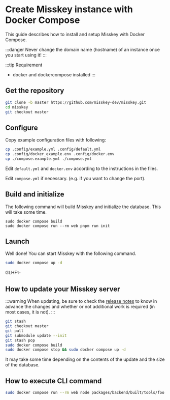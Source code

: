 Create Misskey instance with Docker Compose
================================================================

This guide describes how to install and setup Misskey with Docker Compose.

:::danger
Never change the domain name (hostname) of an instance once you start using it!
:::

:::tip Requirement
- docker and dockercompose installed
:::

Get the repository
----------------------------------------------------------------
```sh
git clone -b master https://github.com/misskey-dev/misskey.git
cd misskey
git checkout master
```

Configure
----------------------------------------------------------------
Copy example configuration files with following:

```sh
cp .config/example.yml .config/default.yml
cp .config/docker_example.env .config/docker.env
cp ./compose.example.yml ./compose.yml
```

Edit `default.yml` and `docker.env` according to the instructions in the files.

Edit `compose.yml` if necessary. (e.g. if you want to change the port).

Build and initialize
----------------------------------------------------------------
The following command will build Misskey and initialize the database.
This will take some time.

``` shell
sudo docker compose build
sudo docker compose run --rm web pnpm run init
```

Launch
----------------------------------------------------------------
Well done! You can start Misskey with the following command.


```sh
sudo docker compose up -d
```

GLHF✨

How to update your Misskey server
----------------------------------------------------------------
:::warning
When updating, be sure to check the [release notes](https://github.com/misskey-dev/misskey/blob/master/CHANGELOG.md) to know in advance the changes and whether or not additional work is required (in most cases, it is not).
:::

```sh
git stash
git checkout master
git pull
git submodule update --init
git stash pop
sudo docker compose build
sudo docker compose stop && sudo docker compose up -d
```

It may take some time depending on the contents of the update and the size of the database.

How to execute CLI command
----------------------------------------------------------------
```sh
sudo docker compose run --rm web node packages/backend/built/tools/foo bar
```
